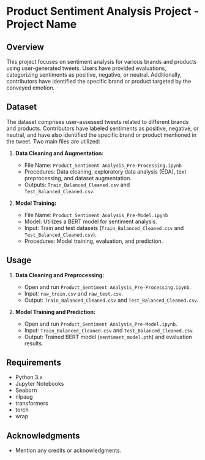 # Product Sentiment Analysis Project - Project Name

## Overview

This project focuses on sentiment analysis for various brands and products using user-generated tweets. Users have provided evaluations, categorizing sentiments as positive, negative, or neutral. Additionally, contributors have identified the specific brand or product targeted by the conveyed emotion.

## Dataset

The dataset comprises user-assessed tweets related to different brands and products. Contributors have labeled sentiments as positive, negative, or neutral, and have also identified the specific brand or product mentioned in the tweet. Two main files are utilized:

1. **Data Cleaning and Augmentation:**
   - File Name: `Product_Sentiment Analysis_Pre-Processing.ipynb`
   - Procedures: Data cleaning, exploratory data analysis (EDA), text preprocessing, and dataset augmentation.
   - Outputs: `Train_Balanced_Cleaned.csv` and `Test_Balanced_Cleaned.csv`.

2. **Model Training:**
   - File Name: `Product_Sentiment Analysis_Pre-Model.ipynb`
   - Model: Utilizes a BERT model for sentiment analysis.
   - Input: Train and test datasets (`Train_Balanced_Cleaned.csv` and `Test_Balanced_Cleaned.csv`).
   - Procedures: Model training, evaluation, and prediction.


## Usage

1. **Data Cleaning and Preprocessing:**
   - Open and run `Product_Sentiment Analysis_Pre-Processing.ipynb`.
   - Input: `raw_train.csv` and `raw_test.csv`.
   - Output: `Train_Balanced_Cleaned.csv` and `Test_Balanced_Cleaned.csv`.

2. **Model Training and Prediction:**
   - Open and run `Product_Sentiment Analysis_Pre-Model.ipynb`.
   - Input: `Train_Balanced_Cleaned.csv` and `Test_Balanced_Cleaned.csv`.
   - Output: Trained BERT model (`sentiment_model.pth`) and evaluation results.

## Requirements

- Python 3.x
- Jupyter Notebooks
- Seaborn
- nlpaug
- transformers
- torch
- wrap

## Acknowledgments

- Mention any credits or acknowledgments.




